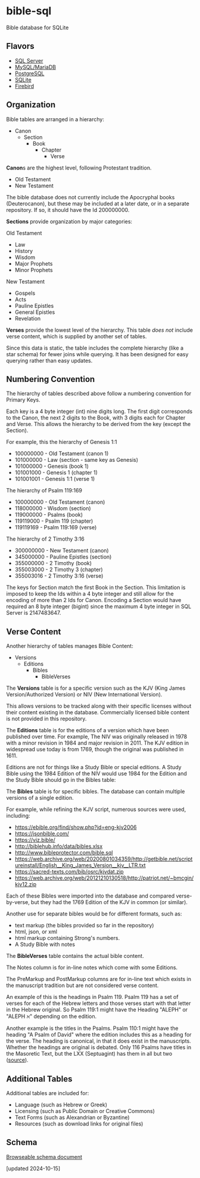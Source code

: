 # bible-sql
Bible database for SQLite

## Flavors ##

- [SQL Server](https://github.com/donjewett/bible-sql/)
- [MySQL/MariaDB](https://github.com/donjewett/bible-sql-mysql/)
- [PostgreSQL](https://github.com/donjewett/bible-sql-postgresql/)
- [SQLite](https://github.com/donjewett/bible-sql-sqlite/)
- [Firebird](https://github.com/donjewett/bible-sql-firebird/)

## Organization ##
Bible tables are arranged in a hierarchy:

- Canon
	- Section
		- Book
			- Chapter
				- Verse

**Canon**s are the highest level, following Protestant tradition.

- Old Testament 
- New Testament

The bible database does not currently include the Apocryphal books (Deuterocanon), but these may be included at a later date, or in a separate repository. If so, it should have the Id 200000000.

**Sections** provide organization by major categories:

Old Testament

- Law
- History
- Wisdom
- Major Prophets
- Minor Prophets

New Testament

- Gospels
- Acts
- Pauline Epistles
- General Epistles
- Revelation

**Verses** provide the lowest level of the hierarchy. This table *does not* include verse content, which is supplied by another set of tables.

Since this data is static, the table includes the complete hierarchy (like a star schema) for fewer joins while querying. It has been designed for easy querying rather than easy updates.


## Numbering Convention ##

The hierarchy of tables described above follow a numbering convention for Primary Keys.

Each key is a 4 byte integer (int) nine digits long. The first digit corresponds to the Canon, the next 2 digits to the Book, with 3 digits each for Chapter and Verse. This allows the hierarchy to be derived from the key (except the Section).

For example, this the hierarchy of Genesis 1:1

- 100000000 - Old Testament (canon 1)
- 101000000 - Law (section - same key as Genesis)
- 101000000 - Genesis (book 1)
- 101001000 - Genesis 1 (chapter 1)
- 101001001 - Genesis 1:1 (verse 1)

The hierarchy of Psalm 119:169

- 100000000 - Old Testament (canon)
- 118000000 - Wisdom (section)
- 119000000 - Psalms (book)
- 119119000 - Psalm 119 (chapter)
- 119119169 - Psalm 119:169 (verse)

The hierarchy of 2 Timothy 3:16

- 300000000 - New Testament (canon)
- 345000000 - Pauline Epistles (section)
- 355000000 - 2 Timothy (book)
- 355003000 - 2 Timothy 3 (chapter)
- 355003016 - 2 Timothy 3:16 (verse)


The keys for Section match the first Book in the Section. This limitation is imposed to keep the Ids within a 4 byte integer and still allow for the encoding of more than 2 Ids for Canon. Encoding a Section would have required an 8 byte integer (bigint) since the maximum 4 byte integer in SQL Server is 2147483647.

## Verse Content ##

Another hierarchy of tables manages Bible Content:

- Versions
	- Editions
		- Bibles
			- BibleVerses

The **Versions** table is for a specific version such as the KJV (King James Version/Authorized Version) or NIV (New International Version).

This allows versions to be tracked along with their specific licenses without their content existing in the database. Commercially licensed bible content is not provided in this repository.

The **Editions** table is for the editions of a version which have been published over time. For example, The NIV was originally released in 1978 with a minor revision in 1984 and major revision in 2011. The KJV edition in widespread use today is from 1769, though the original was published in 1611.

Editions are not for things like a Study Bible or special editions. A Study Bible using the 1984 Edition of the NIV would use 1984 for the Edition and the Study Bible should go in the Bibles table:

The **Bibles** table is for specific bibles. The database can contain multiple versions of a single edition. 

For example, while refining the KJV script, numerous sources were used, including:

- https://ebible.org/find/show.php?id=eng-kjv2006
- https://jsonbible.com/
- https://viz.bible/
- http://biblehub.info/data/bibles.xlsx
- http://www.bibleprotector.com/bible.sql
- https://web.archive.org/web/20200801034359/http://getbible.net/scriptureinstall/English__King_James_Version__kjv__LTR.txt
- https://sacred-texts.com/bib/osrc/kjvdat.zip
- https://web.archive.org/web/20121210130518/http://patriot.net/~bmcgin/kjv12.zip

Each of these Bibles were imported into the database and compared verse-by-verse, but they had the 1769 Edition of the KJV in common (or similar). 

Another use for separate bibles would be for different formats, such as:

- text markup (the bibles provided so far in the repository) 
- html, json, or xml
- html markup containing Strong's numbers.
- A Study Bible with notes

The **BibleVerses** table contains the actual bible content.

The Notes column is for in-line notes which come with some Editions. 

The PreMarkup and PostMarkup columns are for in-line text which exists in the manuscript tradition but are not considered verse content. 

An example of this is the headings in Psalm 119. Psalm 119 has a set of verses for each of the Hebrew letters and those verses start with that letter in the Hebrew original. So Psalm 119:1 might have the Heading "ALEPH" or "ALEPH ℵ" depending on the edition.

Another example is the titles in the Psalms. Psalm 110:1 might have the heading "A Psalm of David" where the edition includes this as a heading for the verse. The heading is canonical, in that it does exist in the manuscripts. Whether the headings are original is debated. Only 116 Psalms have titles in the Masoretic Text, but the LXX (Septuagint) has them in all but two ([source](https://reformedreader.wordpress.com/2009/11/09/the-titles-of-the-psalms-original/)).

## Additional Tables ##

Additional tables are included for:

- Language (such as Hebrew or Greek)
- Licensing (such as Public Domain or Creative Commons)
- Text Forms (such as Alexandrian or Byzantine)
- Resources (such as download links for original files)

## Schema ##

[Browseable schema document](https://htmlpreview.github.io/?https://raw.githubusercontent.com/donjewett/bible-sql-sqlite/main/docs/bible-schema.htm)

[updated 2024-10-15]
